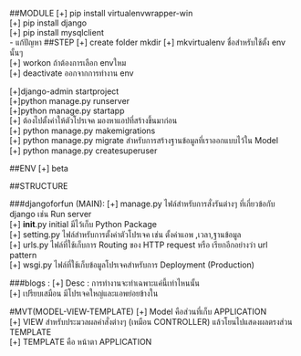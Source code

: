 ##MODULE
 [+] pip install virtualenvwrapper-win <br>
 [+] pip install django<br>
 [+] pip install mysqlclient<br>
      - แก้ปัญหา
##STEP
[+] create folder mkdir  <name>
 [+] mkvirtualenv <name> ชื่อสำหรับใช้ตั้ง env นั้นๆ <br>
    [+] workon <name> ถ้าต้องการเลือก envใหม <br>
    [+] deactivate <name> ออกจากการทำงาน env <br>

 [+]django-admin startproject <name> <br>
 [+]python manage.py runserver <br>
 [+]python manage.py startapp <name> <br>
 [+] ต้องไปตั้งค่าให้ตัวโปรเจค มองหาแอปที่สร้างขึ้นมาก่อน<br>
 [+] python manage.py makemigrations <br>
 [+] python manage.py migrate สำหรับการสร้างฐานข้อมูลที่เราออกแบบไว้ใน Model<br>
 [+] python manage.py createsuperuser <br>


##ENV
[+] beta

##STRUCTURE

###djangoforfun (MAIN):
  [+] manage.py ไฟล์สำหรับการสั่งรันต่างๆ ที่เกี่ยวข้อกับ django เช่น Run server <br>
  [+] __init__.py initial มีไว้เก็บ Python Package <br>
  [+] setting.py ไฟล์สำหรับการตั้งค่าตัวโปรเจค เช่น ตั้งค่าแอพ ,เวลา,ฐานข้อมูล<br>
  [+] urls.py ไฟล์ที่ใช้เก็บการ Routing ของ HTTP request หรือ เรียกอีกอย่างว่า url pattern<br>
  [+] wsgi.py  ไฟล์ที่ใช้เก็บข้อมูลโปรเจคสำหรับการ Deployment (Production)<br>

###blogs :
  [+] Desc : การทำงานจะทำเฉพาะแค่นี้เท่าไหนนั้น <br>
  [+] เปรียบเสมือน มีโปรเจคใหญ่และแอพย่อยข้างใน <br>

#MVT(MODEL-VIEW-TEMPLATE)
[+] Model คือส่วนที่เก็บ APPLICATION <br>
[+] VIEW สำหรับประมวลผลคำสั่งต่างๆ (เหมือน CONTROLLER) แล้วโยนไปแสดงผลตรงส่วน TEMPLATE<br>
[+] TEMPLATE คือ หน้าตา APPLICATION <br>
